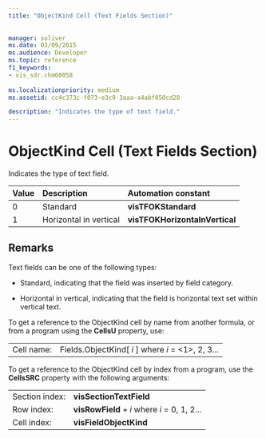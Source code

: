 ```yaml
---
title: "ObjectKind Cell (Text Fields Section)"
 
 
manager: soliver
ms.date: 03/09/2015
ms.audience: Developer
ms.topic: reference
f1_keywords:
- vis_sdr.chm60058
 
ms.localizationpriority: medium
ms.assetid: cc4c373c-f073-e3c9-3aaa-a4abf050cd20

description: "Indicates the type of text field."
---
```


# ObjectKind Cell (Text Fields Section)

Indicates the type of text field.
  
|**Value**|**Description**|**Automation constant**|
|:-----|:-----|:-----|
| 0  <br/> | Standard  <br/> |**visTFOKStandard** <br/> |
| 1  <br/> |Horizontal in vertical  <br/> |**visTFOKHorizontaInVertical** <br/> |
   
## Remarks

Text fields can be one of the following types:
  
- Standard, indicating that the field was inserted by field category.
    
- Horizontal in vertical, indicating that the field is horizontal text set within vertical text.
    
To get a reference to the ObjectKind cell by name from another formula, or from a program using the **CellsU** property, use: 
  
|||
|:-----|:-----|
| Cell name:  <br/> | Fields.ObjectKind[  *i*  ]            where  *i*  = <1>, 2, 3...  <br/> |
   
To get a reference to the ObjectKind cell by index from a program, use the **CellsSRC** property with the following arguments: 
  
|||
|:-----|:-----|
| Section index:  <br/> |**visSectionTextField** <br/> |
| Row index:  <br/> |**visRowField** +  *i*            where  *i*  = 0, 1, 2...  <br/> |
| Cell index:  <br/> |**visFieldObjectKind** <br/> |
   

